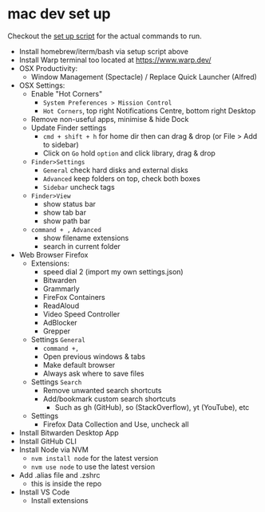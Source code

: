 
# mac dev set up

Checkout the [set up script](setup-commands.sh) for the actual commands to run.

 - Install homebrew/iterm/bash via setup script above
 - Install Warp terminal too located at https://www.warp.dev/ 
 - OSX Productivity:
	 - Window Management (Spectacle) / Replace Quick Launcher (Alfred)
 - OSX Settings:
	 - Enable "Hot Corners"
		 - `System Preferences > Mission Control`
		 - `Hot Corners`, top right Notifications Centre, bottom right Desktop
	 - Remove non-useful apps, minimise & hide Dock 
	 - Update Finder settings 
		 - `cmd + shift + h` for home dir then can drag & drop (or File > Add to sidebar)
		 - Click on `Go` hold `option` and click library, drag & drop
	 - `Finder>Settings`
		 - `General` check hard disks and external disks
		 - `Advanced` keep folders on top, check both boxes
		 - `Sidebar` uncheck tags
	 - `Finder>View`
		 - show status bar
		 - show tab bar
		 - show path bar
	- `command + ,` `Advanced` 
		- show filename extensions
		- search in current folder
 - Web Browser Firefox
	 - Extensions:
		 - speed dial 2 (import my own settings.json)
		 - Bitwarden
		 - Grammarly
		 - FireFox Containers
		 - ReadAloud
		 - Video Speed Controller
		 - AdBlocker
		 - Grepper
	 - Settings `General`
		 - `command +,`
		 - Open previous windows & tabs
		 - Make default browser
		 - Always ask where to save files
	- Settings `Search`
		- Remove unwanted search shortcuts
		- Add/bookmark custom search shortcuts
		   - Such as gh (GitHub), so (StackOverflow), yt (YouTube), etc
	 - Settings
		 - Firefox Data Collection and Use, uncheck all
 - Install Bitwarden Desktop App
 - Install GitHub CLI
 - Install Node via NVM
	 - `nvm install node` for the latest version
	 - `nvm use node` to use the latest version
 - Add .alias file and .zshrc
 	 - this is inside the repo
 - Install VS Code
	 - Install extensions
